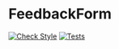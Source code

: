 # FeedbackForm
[![Check Style](https://github.com/jgil325/FeedbackForm/actions/workflows/checkStyle.yml/badge.svg)](https://github.com/jgil325/FeedbackForm/actions/workflows/checkStyle.yml)
[![Tests](https://github.com/jgil325/FeedbackForm/actions/workflows/test.yaml/badge.svg)](https://github.com/jgil325/FeedbackForm/actions/workflows/test.yaml)
